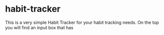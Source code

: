 # habit-tracker

This is a very simple Habit Tracker for your habit tracking needs.
On the top you will find an input box that has